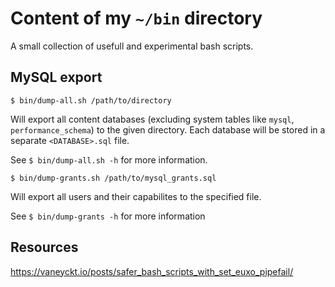 # Content of my `~/bin` directory

A small collection of usefull and experimental bash scripts.

## MySQL export

```
$ bin/dump-all.sh /path/to/directory
```

Will export all content databases (excluding system tables like `mysql`, `performance_schema`) to the
given directory. Each database will be stored in a separate `<DATABASE>.sql` file.

See `$ bin/dump-all.sh -h` for more information.

```
$ bin/dump-grants.sh /path/to/mysql_grants.sql
```
Will export all users and their capabilites to the specified file.

See `$ bin/dump-grants -h` for more information

## Resources

https://vaneyckt.io/posts/safer_bash_scripts_with_set_euxo_pipefail/

